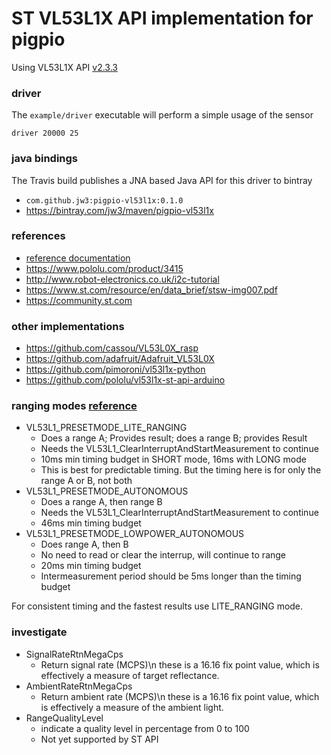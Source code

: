 ST VL53L1X API implementation for pigpio
===

Using VL53L1X API [v2.3.3](https://www.st.com/content/st_com/en/products/embedded-software/proximity-sensors-software/stsw-img007.html)

### driver

The `example/driver` executable will perform a simple usage of the sensor

`driver 20000 25`


### java bindings

The Travis build publishes a JNA based Java API for this driver to bintray

- `com.github.jw3:pigpio-vl53l1x:0.1.0`
- https://bintray.com/jw3/maven/pigpio-vl53l1x


### references
- [reference documentation](doc/README.md)
- https://www.pololu.com/product/3415
- http://www.robot-electronics.co.uk/i2c-tutorial
- https://www.st.com/resource/en/data_brief/stsw-img007.pdf
- https://community.st.com


### other implementations
- https://github.com/cassou/VL53L0X_rasp
- https://github.com/adafruit/Adafruit_VL53L0X
- https://github.com/pimoroni/vl53l1x-python
- https://github.com/pololu/vl53l1x-st-api-arduino


### ranging modes [reference](https://community.st.com/s/question/0D50X00009XkWSGSA3/vl53l1x-timing-issue)
- VL53L1_PRESETMODE_LITE_RANGING
  - Does a range A; Provides result;  does a range B; provides Result
  - Needs the VL53L1_ClearInterruptAndStartMeasurement to continue
  - 10ms min timing budget in SHORT mode, 16ms with LONG mode
  - This is best for predictable timing. But the timing here is for only the range A or B, not both
- VL53L1_PRESETMODE_AUTONOMOUS
  - Does a range A, then range B
  - Needs the VL53L1_ClearInterruptAndStartMeasurement to continue
  - 46ms min timing budget
- VL53L1_PRESETMODE_LOWPOWER_AUTONOMOUS
  - Does range A, then B
  - No need to read or clear the interrup, will continue to range
  - 20ms min timing budget
  - Intermeasurement period should be 5ms longer than the timing budget

For consistent timing and the fastest results use LITE_RANGING mode.

### investigate
- SignalRateRtnMegaCps
  - Return signal rate (MCPS)\n these is a 16.16 fix point value, which is effectively a measure of target reflectance.
- AmbientRateRtnMegaCps
  - Return ambient rate (MCPS)\n these is a 16.16 fix point value, which is effectively a measure of the ambient light.
- RangeQualityLevel
  - indicate a quality level in percentage from 0 to 100
  - Not yet supported by ST API
